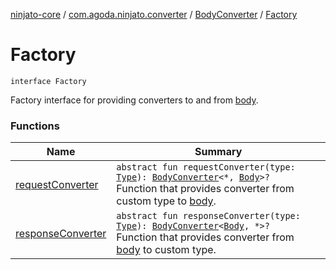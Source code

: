 [ninjato-core](../../../index.md) / [com.agoda.ninjato.converter](../../index.md) / [BodyConverter](../index.md) / [Factory](./index.md)

# Factory

`interface Factory`

Factory interface for providing converters to and from [body](../../../com.agoda.ninjato.http/-body/index.md).

### Functions

| Name | Summary |
|---|---|
| [requestConverter](request-converter.md) | `abstract fun requestConverter(type: `[`Type`](http://docs.oracle.com/javase/6/docs/api/java/lang/reflect/Type.html)`): `[`BodyConverter`](../index.md)`<*, `[`Body`](../../../com.agoda.ninjato.http/-body/index.md)`>?`<br>Function that provides converter from custom type to [body](../../../com.agoda.ninjato.http/-body/index.md). |
| [responseConverter](response-converter.md) | `abstract fun responseConverter(type: `[`Type`](http://docs.oracle.com/javase/6/docs/api/java/lang/reflect/Type.html)`): `[`BodyConverter`](../index.md)`<`[`Body`](../../../com.agoda.ninjato.http/-body/index.md)`, *>?`<br>Function that provides converter from [body](../../../com.agoda.ninjato.http/-body/index.md) to custom type. |
